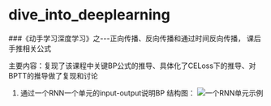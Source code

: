# dive_into_deeplearning

###《动手学习深度学习》之---正向传播、反向传播和通过时间反向传播， 课后手推相关公式

主要内容：复现了该课程中关键BP公式的推导、具体化了CELoss下的推导、对BPTT的推导做了复现和讨论

1. 通过一个RNN一个单元的input-output说明BP
   结构图：
   ![一个RNN单元示例]()
